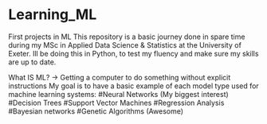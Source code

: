 # Learning_ML
First projects in ML
This repository is a basic journey done in spare time during my MSc in Applied Data Science & Statistics at the University of Exeter.
Ill be doing this in Python, to test my fluency and make sure my skills are up to date.

What IS ML?  ->  Getting a computer to do something without explicit instructions
My goal is to have a basic example of each model type used for machine learning systems:
  #Neural Networks (My biggest interest)
  #Decision Trees
  #Support Vector Machines
  #Regression Analysis
  #Bayesian networks
  #Genetic Algorithms (Awesome)
